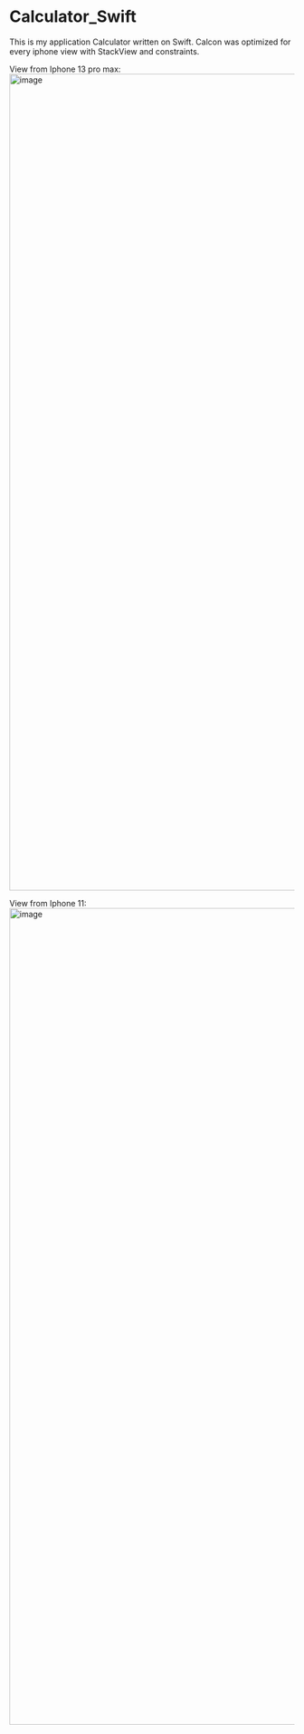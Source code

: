 # Calculator_Swift
This is my application Calculator written on Swift.
Calcon was optimized for every iphone view with StackView and constraints.

View from Iphone 13 pro max:
<img width="1440" alt="image" src="https://user-images.githubusercontent.com/91181514/162405593-7d227ef7-0c68-440f-9a85-acdb15362af1.png">

View from Iphone 11:
<img width="1440" alt="image" src="https://user-images.githubusercontent.com/91181514/162406262-b1f5e5a4-bc2d-4354-b7df-3ef552f8bda4.png">
